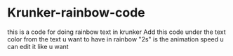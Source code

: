# Krunker-rainbow-code
this is a code for doing rainbow text in krunker
Add this code under the text color from the text u want to have in rainbow
"2s" is the animation speed u can edit it like u want
